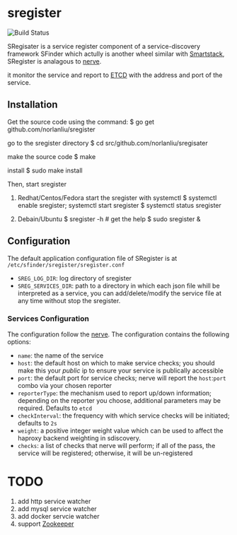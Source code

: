 # sregister
![Build Status](https://travis-ci.org/norlanliu/sregister.svg)

SRegisater is a service register component of a service-discovery framework SFinder which
actully is another wheel similar with [Smartstack][1], SRegister is analagous to [nerve][3].

it monitor the service and report to [ETCD][2] with the address and port of the service.

## Installation

Get the source code using the command:
$ go get github.com/norlanliu/sregister

go to the sregister directory
$ cd src/github.com/norlanliu/sregisater

make the source code
$ make

install
$ sudo make install

Then, start sregister
1. Redhat/Centos/Fedora
start the sregister with systemctl
$ systemctl enable sregister; systemctl start sregister
$ systemctl status sregister

2. Debain/Ubuntu
$ sregister -h		# get the help
$ sudo sregister &

## Configuration
The default application configuration file of SRegister is at `/etc/sfinder/sregister/sregister.conf`
* `SREG_LOG_DIR`: log directory of sregister
* `SREG_SERVICES_DIR`: path to a directory in which each json file whill be interpreted as a service, you can add/delete/modify the service file at any time without stop the sregister.

### Services Configuration
The configuration follow the [nerve][3].
The configuration contains the following options:

* `name`: the name of the service
* `host`: the default host on which to make service checks; you should make this your *public* ip to ensure your service is publically accessible
* `port`: the default port for service checks; nerve will report the `host`:`port` combo via your chosen reporter
* `reporterType`: the mechanism used to report up/down information; depending on the reporter you choose, additional parameters may be required. Defaults to `etcd`
* `checkInterval`: the frequency with which service checks will be initiated; defaults to `2s`
* `weight`: a positive integer weight value which can be used to affect the haproxy backend weighting in sdiscovery.
* `checks`: a list of checks that nerve will perform; if all of the pass, the service will be registered; otherwise, it will be un-registered

[1]: http://nerds.airbnb.com/smartstack-service-discovery-cloud/
[2]: https://github.com/coreos/etcd
[3]: https://github.com/airbnb/nerve

# TODO
1. add http service watcher
2. add mysql service watcher
3. add docker servcie watcher
4. support [Zookeeper](http://zookeeper.apache.org/)
